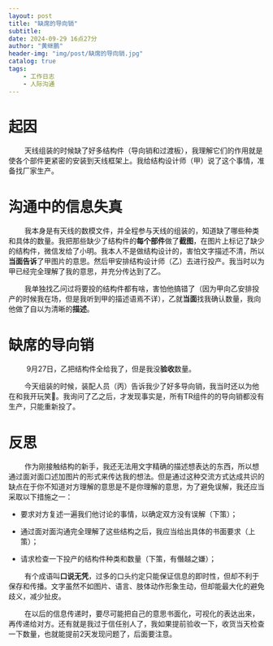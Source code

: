 ```yaml
---
layout: post
title: "缺席的导向销"
subtitle:
date: 2024-09-29 16点27分
author: "黄继鹏"
header-img: "img/post/缺席的导向销.jpg"
catalog: true
tags:
    - 工作日志
    - 人际沟通
---
```


# 起因

        天线组装的时候缺了好多结构件（导向销和过渡板），我理解它们的作用就是使各个部件更紧密的安装到天线框架上。我给结构设计师（甲）说了这个事情，准备找厂家生产。

# 沟通中的信息失真

        我本身是有天线的数模文件，并全程参与天线的组装的，知道缺了哪些种类和具体的数量。我把那些缺少了结构件的**每个部件**做了**截图**，在图片上标记了缺少的结构件，微信发给了小明。我本人不是做结构设计的，害怕文字描述不清，所以**当面告诉**了甲图片的意思。然后甲安排结构设计师（乙）去进行投产。我当时以为甲已经完全理解了我的意思，并充分传达到了乙。

        我单独找乙问过将要投的结构件都有啥，害怕他搞错了（因为甲向乙安排投产的时候我在场，但是我听到甲的描述语焉不详），乙就**当面**找我确认数量，我向他做了自以为清晰的**描述**。

# 缺席的导向销

         9月27日，乙把结构件全给我了，但是我没**验收**数量。

        今天组装的时候，装配人员（丙）告诉我少了好多导向销，我当时还以为他在和我开玩笑🥲。我询问了乙之后，才发现事实是，所有TR组件的的导向销都没有生产，只能重新投了。

# 反思

        作为刚接触结构的新手，我还无法用文字精确的描述想表达的东西，所以想通过面对面口述加图片的形式来传达我的想法。但是通过这种交流方式达成共识的缺点在于你不知道对方理解的意思是不是你理解的意思，为了避免误解，我还应当采取以下措施之一：

- 要求对方复述一遍我们他讨论的事情，以确定双方没有误解（下策）；

- 通过面对面沟通完全理解了这些结构之后，我应当给出具体的书面要求（上策）；

- 请求检查一下投产的结构件种类和数量（下策，有僭越之嫌）；

        有个成语叫**口说无凭**，过多的口头约定只能保证信息的即时性，但却不利于保存和传播。文字虽然不如图片、语言、肢体动作形象生动，但却能最大化的避免歧义，减少扯皮。  

        在以后的信息传递时，要尽可能把自己的意思书面化，可视化的表达出来，再传递给对方。还有就是我过于信任别人了，我如果提前验收一下，收货当天检查一下数量，也就能提前2天发现问题了，后面要注意。

